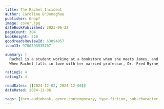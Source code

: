 ```yaml
---
title: The Rachel Incident
author: Caroline O'Donoghue
publisher: Knopf
image: cover.jpg
dateBookPublished: 2023-06-22
pageCount: 304
bookHeight: 220
goodreadsReviewId: 63094957
isbn13: 9780593535707

summary: |
  Rachel is a student working at a bookstore when she meets James, and it’s love at first sight. Effervescent and insistently heterosexual, James soon invites Rachel to be his roommate and the two begin a friendship that changes the course of both their lives forever. Together, they run riot through the streets of Cork city, trying to maintain a bohemian existence while the threat of the financial crash looms before them.
  When Rachel falls in love with her married professor, Dr. Fred Byrne, James helps her devise a reading at their local bookstore, with the goal that she might seduce him afterwards. But Fred has other desires. So begins a series of secrets and compromises that intertwine the fates of James, Rachel, Fred, and Fred’s glamorous, well-connected, bourgeois wife. 

rating5: 4
rating7: 4

readDates: [[2024-12-02, 2024-12-06]]
dateRated: 2024-12-06

tags: [form-audiobook, genre-contemporary, type-fiction, sub-character-study, loc-ireland]
---
```

